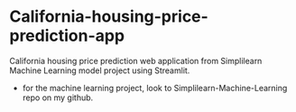 # California-housing-price-prediction-app

California housing price prediction web application from Simplilearn Machine Learning model project using Streamlit.

- for the machine learning project, look to Simplilearn-Machine-Learning repo on my github.
